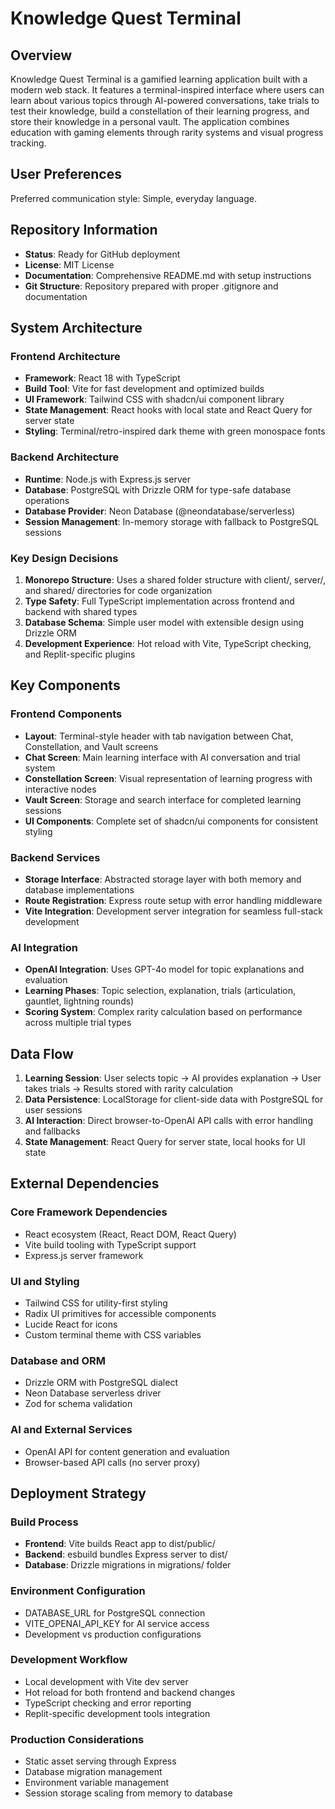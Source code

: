 # Knowledge Quest Terminal

## Overview

Knowledge Quest Terminal is a gamified learning application built with a modern web stack. It features a terminal-inspired interface where users can learn about various topics through AI-powered conversations, take trials to test their knowledge, build a constellation of their learning progress, and store their knowledge in a personal vault. The application combines education with gaming elements through rarity systems and visual progress tracking.

## User Preferences

Preferred communication style: Simple, everyday language.

## Repository Information

- **Status**: Ready for GitHub deployment
- **License**: MIT License
- **Documentation**: Comprehensive README.md with setup instructions
- **Git Structure**: Repository prepared with proper .gitignore and documentation

## System Architecture

### Frontend Architecture
- **Framework**: React 18 with TypeScript
- **Build Tool**: Vite for fast development and optimized builds
- **UI Framework**: Tailwind CSS with shadcn/ui component library
- **State Management**: React hooks with local state and React Query for server state
- **Styling**: Terminal/retro-inspired dark theme with green monospace fonts

### Backend Architecture
- **Runtime**: Node.js with Express.js server
- **Database**: PostgreSQL with Drizzle ORM for type-safe database operations
- **Database Provider**: Neon Database (@neondatabase/serverless)
- **Session Management**: In-memory storage with fallback to PostgreSQL sessions

### Key Design Decisions

1. **Monorepo Structure**: Uses a shared folder structure with client/, server/, and shared/ directories for code organization
2. **Type Safety**: Full TypeScript implementation across frontend and backend with shared types
3. **Database Schema**: Simple user model with extensible design using Drizzle ORM
4. **Development Experience**: Hot reload with Vite, TypeScript checking, and Replit-specific plugins

## Key Components

### Frontend Components
- **Layout**: Terminal-style header with tab navigation between Chat, Constellation, and Vault screens
- **Chat Screen**: Main learning interface with AI conversation and trial system
- **Constellation Screen**: Visual representation of learning progress with interactive nodes
- **Vault Screen**: Storage and search interface for completed learning sessions
- **UI Components**: Complete set of shadcn/ui components for consistent styling

### Backend Services
- **Storage Interface**: Abstracted storage layer with both memory and database implementations
- **Route Registration**: Express route setup with error handling middleware
- **Vite Integration**: Development server integration for seamless full-stack development

### AI Integration
- **OpenAI Integration**: Uses GPT-4o model for topic explanations and evaluation
- **Learning Phases**: Topic selection, explanation, trials (articulation, gauntlet, lightning rounds)
- **Scoring System**: Complex rarity calculation based on performance across multiple trial types

## Data Flow

1. **Learning Session**: User selects topic → AI provides explanation → User takes trials → Results stored with rarity calculation
2. **Data Persistence**: LocalStorage for client-side data with PostgreSQL for user sessions
3. **AI Interaction**: Direct browser-to-OpenAI API calls with error handling and fallbacks
4. **State Management**: React Query for server state, local hooks for UI state

## External Dependencies

### Core Framework Dependencies
- React ecosystem (React, React DOM, React Query)
- Vite build tooling with TypeScript support
- Express.js server framework

### UI and Styling
- Tailwind CSS for utility-first styling
- Radix UI primitives for accessible components
- Lucide React for icons
- Custom terminal theme with CSS variables

### Database and ORM
- Drizzle ORM with PostgreSQL dialect
- Neon Database serverless driver
- Zod for schema validation

### AI and External Services
- OpenAI API for content generation and evaluation
- Browser-based API calls (no server proxy)

## Deployment Strategy

### Build Process
- **Frontend**: Vite builds React app to dist/public/
- **Backend**: esbuild bundles Express server to dist/
- **Database**: Drizzle migrations in migrations/ folder

### Environment Configuration
- DATABASE_URL for PostgreSQL connection
- VITE_OPENAI_API_KEY for AI service access
- Development vs production configurations

### Development Workflow
- Local development with Vite dev server
- Hot reload for both frontend and backend changes
- TypeScript checking and error reporting
- Replit-specific development tools integration

### Production Considerations
- Static asset serving through Express
- Database migration management
- Environment variable management
- Session storage scaling from memory to database